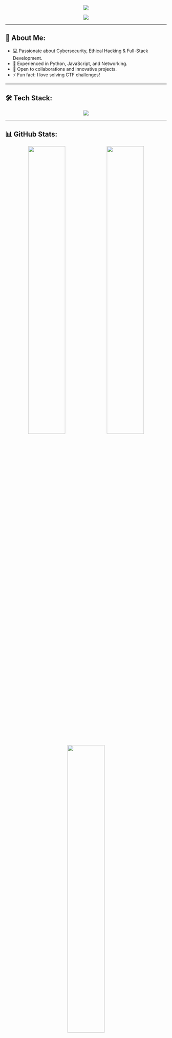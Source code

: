 <p align="center">
  <img src="https://readme-typing-svg.demolab.com?font=Fira+Code&duration=3000&pause=1000&color=F7F7F7&center=true&width=435&lines=Hey+there!+I'm+Varnit+Tomar;Developer+%26+Cybersecurity+Enthusiast"/>
</p>

<p align="center">
  <img src="https://capsule-render.vercel.app/api?type=waving&color=0:5C258D,100:4389A2&height=150&section=header&text=Welcome+to+My+Profile!&fontSize=30&fontColor=fff&animation=fadeIn"/>
</p>

---

## 🚀 About Me:
- 💻 Passionate about Cybersecurity, Ethical Hacking & Full-Stack Development.
- 🚀 Experienced in Python, JavaScript, and Networking.
- 🤝 Open to collaborations and innovative projects.
- ⚡ Fun fact: I love solving CTF challenges!

---

## 🛠️ Tech Stack:
<p align="center">
  <img src="https://skillicons.dev/icons?i=cpp,python,java,javascript,php,html,css,bootstrap,tailwind,nodejs,react,vue,mysql,mongodb,git,github,django,flask,express,linux,bash,powershell,vercel,netlify,gcp"/>
</p>

---

## 📊 GitHub Stats:
<div align="center">
  <img src="https://github-readme-stats.vercel.app/api?username=tonystark0909&theme=tokyonight&hide_border=true&show_icons=true&count_private=true&custom_title=My+GitHub+Stats" width="48%"/>
  <img src="https://github-readme-streak-stats.herokuapp.com/?user=tonystark0909&theme=tokyonight&hide_border=true" width="48%"/>
</div>
<div align="center">
  <img src="https://github-readme-stats.vercel.app/api/top-langs/?username=tonystark0909&theme=tokyonight&hide_border=true&layout=compact" width="48%"/>
</div>

---

## 🏆 GitHub Achievements
<p align="center">
  <img src="https://github-profile-trophy.vercel.app/?username=tonystark0909&theme=onedark&no-frame=false&margin-w=5&animation=fadeInUp" />
</p>

---

## 🐍 Contribution Snake
<p align="center">
  <img src="https://github.com/tonystark0909/tonystark0909/raw/output/github-contribution-grid-snake.svg"/>
</p>

---

## ✍️ Random Dev Quote
<p align="center">
  <img src="https://quotes-github-readme.vercel.app/api?type=horizontal&theme=tokyonight&animation=shake"/>
</p>

---

## 🔥 Top Contributions
<p align="center">
  <img src="https://github-contributor-stats.vercel.app/api?username=tonystark0909&limit=5&theme=tokyonight" width="60%" />
</p>

---

## 🎭 Fun Fact:
- I love experimenting with new technologies & exploring cyber threats!

---

## 📊 Profile Visitors
<p align="center">
  <img src="https://komarev.com/ghpvc/?username=tonystark0909&color=blue&style=flat-square&label=Profile+Views" />
</p>

---

<h3 align="center">⚡ Connect with Me</h3>
<p align="center">
  <a href="https://linkedin.com/in/varnit-tomar" target="_blank"><img src="https://img.shields.io/badge/-LinkedIn-%230077B5?style=for-the-badge&logo=linkedin&logoColor=white&animation=fadeIn" /></a>
  <a href="https://twitter.com/varnittomar" target="_blank"><img src="https://img.shields.io/badge/-Twitter-%231DA1F2?style=for-the-badge&logo=twitter&logoColor=white&animation=fadeIn" /></a>
  <a href="https://github.com/tonystark0909" target="_blank"><img src="https://img.shields.io/badge/-GitHub-%23181717?style=for-the-badge&logo=github&logoColor=white&animation=fadeIn" /></a>
</p>

---

<p align="center">
  <img src="https://capsule-render.vercel.app/api?type=waving&color=0:5C258D,100:4389A2&height=150&section=footer"/>
</p>
